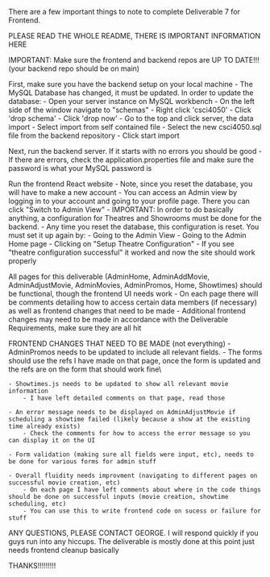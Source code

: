 There are a few important things to note to complete Deliverable 7 for Frontend.

PLEASE READ THE WHOLE README, THERE IS IMPORTANT INFORMATION HERE

IMPORTANT: Make sure the frontend and backend repos are UP TO DATE!!! (your backend repo should be on main)

First, make sure you have the backend setup on your local machine
    - The MySQL Database has changed, it must be updated.
    In order to update the database:
        - Open your server instance on MySQL workbench
        - On the left side of the window navigate to "schemas"
            - Right click 'csci4050'
            - Click 'drop schema'
            - Click 'drop now'
        - Go to the top and click server, the data import
            - Select import from self contained file
            - Select the new csci4050.sql file from the backend repository
            - Click start import


Next, run the backend server. If it starts with no errors you should be good
    - If there are errors, check the application.properties file and make sure the password is what your MySQL password is

Run the frontend React website
    - Note, since you reset the database, you will have to make a new account
    - You can access an Admin view by logging in to your account and going to your profile page. There you can click "Switch to Admin View"
    - IMPORTANT: In order to do basically anything, a configuration for Theatres and Showrooms must be done for the backend.
        - Any time you reset the database, this configuration is reset. You must set it up again by:
            - Going to the Admin View
            - Going to the Admin Home page
            - Clicking on "Setup Theatre Configuration"
        - If you see "theatre configuration successful" it worked and now the site should work properly

All pages for this deliverable (AdminHome, AdminAddMovie, AdminAdjustMovie, AdminMovies, AdminPromos, Home, Showtimes) should be functional, though the frontend UI needs work
    - On each page there will be comments detailing how to access certain data members (if necessary) as well as frontend changes that need to be made
        - Additional frontend changes may need to be made in accordance with the Deliverable Requirements, make sure they are all hit

FRONTEND CHANGES THAT NEED TO BE MADE (not everything)
    - AdminPromos needs to be updated to include all relevant fields.
        - The forms should use the refs I have made on that page, once the form is updated and the refs are on the form that should work fine\

    - Showtimes.js needs to be updated to show all relevant movie information
        - I have left detailed comments on that page, read those

    - An error message needs to be displayed on AdminAdjustMovie if scheduling a showtime failed (likely because a show at the existing time already exists)
        - Check the comments for how to access the error message so you can display it on the UI

    - Form validation (making sure all fields were input, etc), needs to be done for various forms for admin stuff

    - Overall fluidity needs improvment (navigating to different pages on successful movie creation, etc)
        - On each page I have left comments about where in the code things should be done on successful inputs (movie creation, showtime scheduling, etc)
        - You can use this to write frontend code on sucess or failure for stuff

ANY QUESTIONS, PLEASE CONTACT GEORGE. I will respond quickly if you guys run into any hiccups. The deliverable is mostly done at this point just needs frontend cleanup basically

THANKS!!!!!!!!!
